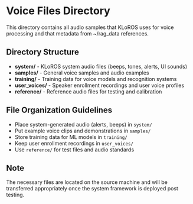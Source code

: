 # Voice Files Directory

This directory contains all audio samples that KLoROS uses for voice processing and that metadata from ~/rag_data references.

## Directory Structure

- **system/** - KLoROS system audio files (beeps, tones, alerts, UI sounds)
- **samples/** - General voice samples and audio examples
- **training/** - Training data for voice models and recognition systems
- **user_voices/** - Speaker enrollment recordings and user voice profiles
- **reference/** - Reference audio files for testing and calibration

## File Organization Guidelines

- Place system-generated audio (alerts, beeps) in `system/`
- Put example voice clips and demonstrations in `samples/`
- Store training data for ML models in `training/`
- Keep user enrollment recordings in `user_voices/`
- Use `reference/` for test files and audio standards

## Note

The necessary files are located on the source machine and will be transferred appropriately once the system framework is deployed post testing.